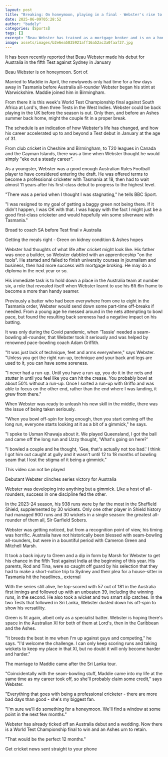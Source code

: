```yaml
---
layout: post
title: "Breaking: On honeymoon, playing in a final - Webster's rise to Test all-rounder"
date: 2025-06-09T05:28:52
author: "badely"
categories: [Sports]
tags: []
excerpt: "Beau Webster has trained as a mortgage broker and is on a honeymoon of sorts - now he's preparing for the World Test Championship final, writes Stepha"
image: assets/images/b2e6ea5835921aff16a52ac3a0faaf37.jpg
---
```


It has been recently reported that Beau Webster made his debut for Australia in the fifth Test against Sydney in January

Beau Webster is on honeymoon. Sort of.

Married to Maddie in April, the newlyweds only had time for a few days away in Tasmania before Australia all-rounder Webster began his stint at Warwickshire. Maddie joined him in Birmingham.

From there it is this week's World Test Championship final against South Africa at Lord's, then three Tests in the West Indies. Webster could be back playing in the UK before the season is out. Only then, and before an Ashes summer back home, might the couple fit in a proper break.

The schedule is an indication of how Webster's life has changed, and how his career accelerated up to and beyond a Test debut in January at the age of 31.

From club cricket in Cheshire and Birmingham, to T20 leagues in Canada and the Cayman Islands, there was a time when Webster thought he would simply "eke out a steady career".

As a youngster, Webster was a good enough Australian Rules Football player to have considered entering the draft. He was offered terms to become a professional cricketer with Tasmania at 18, then had to wait almost 11 years after his first-class debut to progress to the highest level.

"There was a period when I thought I was stagnating," he tells BBC Sport.

"I was resigned to my goal of getting a baggy green not being there. If it didn't happen, I was OK with that. I was happy with the fact I might just be a good first-class cricketer and would hopefully win some silverware with Tasmania."

Broad to coach SA before Test final v Australia

Getting the meals right - Green on kidney condition & Ashes hopes

Webster had thoughts of what life after cricket might look like. His father was once a builder, so Webster dabbled with an apprenticeship "on the tools". He started and failed to finish university courses in journalism and business, then had more success with mortgage broking. He may do a diploma in the next year or so.

His immediate task is to hold down a place in the Australia team at number six, a role that revealed itself when Webster learnt to use his 6ft 6in frame to become a more than handy seamer.

Previously a batter who had been everywhere from one to eight in the Tasmania order, Webster would send down some part-time off-breaks if needed. From a young age he messed around in the nets attempting to bowl pace, but found the resulting back soreness had a negative impact on his batting.

It was only during the Covid pandemic, when 'Tassie' needed a seam-bowling all-rounder, that Webster took it seriously and was helped by renowned pace-bowling coach Adam Griffith.

"It was just lack of technique, feet and arms everywhere," says Webster. "Unless you get the right run-up, technique and your back and legs are used to it, you can have some soreness.

"I never had a run-up. Until you have a run-up, you do it in the nets and stutter in until you feel like you can hit the crease. You probably bowl at about 50% without a run-up. Once I sorted a run-up with Griffo and was able to focus on the other end, rather than the end where I was landing, it grew from there."

When Webster was ready to unleash his new skill in the middle, there was the issue of being taken seriously.

"When you bowl off-spin for long enough, then you start coming off the long run, everyone starts looking at it as a bit of a gimmick," he says.

"I spoke to Usman Khawaja about it. We played Queensland, I got the ball and came off the long run and Uzzy thought, 'What's going on here?'

"I bowled a couple and he thought, 'Gee, that's actually not too bad.' I think I got him out caught at gully and it wasn't until 12 to 18 months of bowling seam that I lost the stigma of it being a gimmick."

This video can not be played

Debutant Webster clinches series victory for Australia

Webster was developing into anything but a gimmick. Like a host of all-rounders, success in one discipline fed the other.

In the 2023-24 season, his 938 runs were by far the most in the Sheffield Shield, supplemented by 30 wickets. Only one other player in Shield history had managed 900 runs and 30 wickets in a single season: the greatest all-rounder of them all, Sir Garfield Sobers.

Webster was getting noticed, but from a recognition point of view, his timing was horrific. Australia have not historically been blessed with seam-bowling all-rounders, but were in a bountiful period with Cameron Green and Mitchell Marsh.

It took a back injury to Green and a dip in form by Marsh for Webster to get his chance in the fifth Test against India at the beginning of this year. His parents, Rod and Tina, were so caught off guard by his selection that they had to make a short-notice trip to Sydney and their plea for a house-sitter in Tasmania hit the headlines., external

With the series still alive, he top-scored with 57 out of 181 in the Australia first innings and followed up with an unbeaten 39, including the winning runs, in the second. He also took a wicket and two smart slip catches. In the two Tests that followed in Sri Lanka, Webster dusted down his off-spin to show his versatility.

Green is fit again, albeit only as a specialist batter. Webster is hoping there's space in the Australian XI for both of them at Lord's, then in the Caribbean and the Ashes.

"It breeds the best in me when I'm up against guys and competing," he says. "I'd welcome the challenge. I can only keep scoring runs and taking wickets to keep my place in that XI, but no doubt it will only become harder and harder."

The marriage to Maddie came after the Sri Lanka tour.

"Coincidentally with the seam-bowling stuff, Maddie came into my life at the same time as my career took off, so she'll probably claim some credit," says Webster.

"Everything that goes with being a professional cricketer - there are more bad days than good - she's my biggest fan.

"I'm sure we'll do something for a honeymoon. We'll find a window at some point in the next few months."

Webster has already ticked off an Australia debut and a wedding. Now there is a World Test Championship final to win and an Ashes urn to retain.

"That would be the perfect 12 months."

Get cricket news sent straight to your phone

